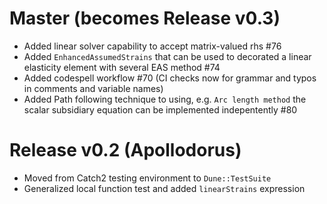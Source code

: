 # Master (becomes Release v0.3)
- Added linear solver capability to accept matrix-valued rhs #76
- Added `EnhancedAssumedStrains` that can be used to decorated a linear elasticity element with several EAS method #74
- Added codespell workflow #70 (CI checks now for grammar and typos in comments and variable names)
- Added Path following technique to using, e.g. `Arc length method` the scalar subsidiary equation can be implemented indepentently #80

# Release v0.2 (Apollodorus)
- Moved from Catch2 testing environment to `Dune::TestSuite`
- Generalized local function test and added `linearStrains` expression

